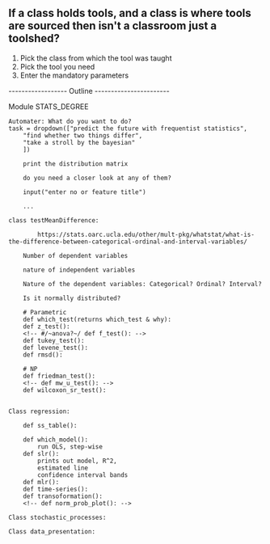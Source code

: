 ## If a class holds tools, and a class is where tools are sourced then isn't a classroom just a toolshed? 

1. Pick the class from which the tool was taught
2. Pick the tool you need
3. Enter the mandatory parameters

------------------ Outline -----------------------

Module STATS_DEGREE 

    Automater: What do you want to do?
    task = dropdown(["predict the future with frequentist statistics", 
        "find whether two things differ",
        "take a stroll by the bayesian"
        ])

        print the distribution matrix

        do you need a closer look at any of them?

        input("enter no or feature title")

        ...

    class testMeanDifference:

            https://stats.oarc.ucla.edu/other/mult-pkg/whatstat/what-is-the-difference-between-categorical-ordinal-and-interval-variables/

        Number of dependent variables 

        nature of independent variables

        Nature of the dependent variables: Categorical? Ordinal? Interval?

        Is it normally distributed?
        
        # Parametric
        def which_test(returns which_test & why):
        def z_test():
        <!-- #/~anova?~/ def f_test(): -->
        def tukey_test():
        def levene_test():
        def rmsd():
        
        # NP
        def friedman_test():
        <!-- def mw_u_test(): -->
        def wilcoxon_sr_test():

    
    Class regression:

        def ss_table():

        def which_model():
            run OLS, step-wise
        def slr():
            prints out model, R^2,
            estimated line
            confidence interval bands
        def mlr():
        def time-series():
        def transoformation():
        <!-- def norm_prob_plot(): -->

    Class stochastic_processes:

    Class data_presentation:
    
